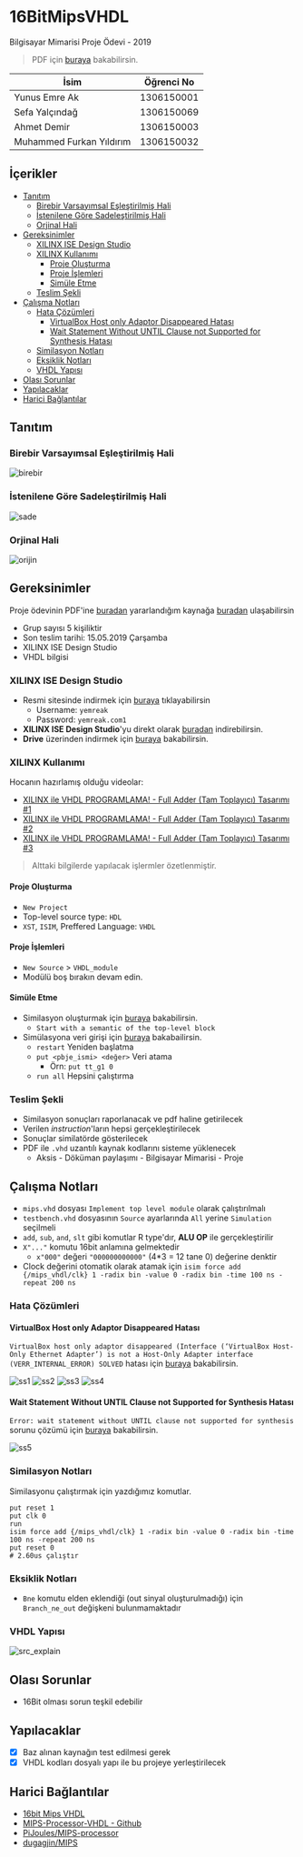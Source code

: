 # 16BitMipsVHDL <!-- omit in toc -->

Bilgisayar Mimarisi Proje Ödevi - 2019

> PDF için [buraya](./16BitMipsVHDL.pdf) bakabilirsin.

| İsim                     | Öğrenci No |
| ------------------------ | ---------- |
| Yunus Emre Ak            | 1306150001 |
| Sefa Yalçındağ           | 1306150069 |
| Ahmet Demir              | 1306150003 |
| Muhammed Furkan Yıldırım | 1306150032 |

## İçerikler <!-- omit in toc -->

- [Tanıtım](#Tan%C4%B1t%C4%B1m)
  - [Birebir Varsayımsal Eşleştirilmiş Hali](#Birebir-Varsay%C4%B1msal-E%C5%9Fle%C5%9Ftirilmi%C5%9F-Hali)
  - [İstenilene Göre Sadeleştirilmiş Hali](#%C4%B0stenilene-G%C3%B6re-Sadele%C5%9Ftirilmi%C5%9F-Hali)
  - [Orjinal Hali](#Orjinal-Hali)
- [Gereksinimler](#Gereksinimler)
  - [XILINX ISE Design Studio](#XILINX-ISE-Design-Studio)
  - [XILINX Kullanımı](#XILINX-Kullan%C4%B1m%C4%B1)
    - [Proje Oluşturma](#Proje-Olu%C5%9Fturma)
    - [Proje İşlemleri](#Proje-%C4%B0%C5%9Flemleri)
    - [Simüle Etme](#Sim%C3%BCle-Etme)
  - [Teslim Şekli](#Teslim-%C5%9Eekli)
- [Çalışma Notları](#%C3%87al%C4%B1%C5%9Fma-Notlar%C4%B1)
  - [Hata Çözümleri](#Hata-%C3%87%C3%B6z%C3%BCmleri)
    - [VirtualBox Host only Adaptor Disappeared Hatası](#VirtualBox-Host-only-Adaptor-Disappeared-Hatas%C4%B1)
    - [Wait Statement Without UNTIL Clause not Supported for Synthesis Hatası](#Wait-Statement-Without-UNTIL-Clause-not-Supported-for-Synthesis-Hatas%C4%B1)
  - [Similasyon Notları](#Similasyon-Notlar%C4%B1)
  - [Eksiklik Notları](#Eksiklik-Notlar%C4%B1)
  - [VHDL Yapısı](#VHDL-Yap%C4%B1s%C4%B1)
- [Olası Sorunlar](#Olas%C4%B1-Sorunlar)
- [Yapılacaklar](#Yap%C4%B1lacaklar)
- [Harici Bağlantılar](#Harici-Ba%C4%9Flant%C4%B1lar)

<div class="page"/>

## Tanıtım

### Birebir Varsayımsal Eşleştirilmiş Hali

![birebir](res/Birebir&#32;Hali.png)

### İstenilene Göre Sadeleştirilmiş Hali

![sade](res/Sadeleştirilmiş&#32;hal.png)

### Orjinal Hali

![orijin](res/Orjinal&#32;Hali.png)

<div class="page"/>

## Gereksinimler

Proje ödevinin PDF'ine [buradan][Proje Ödevi] yararlandığım kaynağa [buradan][16bit Mips VHDL] ulaşabilirsin

- Grup sayısı 5 kişiliktir
- Son teslim tarihi: 15.05.2019 Çarşamba
- XILINX ISE Design Studio
- VHDL bilgisi

### XILINX ISE Design Studio

- Resmi sitesinde indirmek için [buraya][XILINX ISE Design Studio] tıklayabilirsin
  - Username: `yemreak`
  - Password: `yemreak.com1`
- **XILINX ISE Design Studio**'yu direkt olarak [buradan][XILINX ISE Design Studio - Direct] indirebilirsin.
- **Drive** üzerinden indirmek için [buraya][XILINX ISE Design Studio - Drive] bakabilirsin.

### XILINX Kullanımı

Hocanın hazırlamış olduğu videolar:

- [XILINX ile VHDL PROGRAMLAMA! - Full Adder (Tam Toplayıcı) Tasarımı #1](https://www.youtube.com/watch?v=-SZuTT3xa18)
- [XILINX ile VHDL PROGRAMLAMA! - Full Adder (Tam Toplayıcı) Tasarımı #2](https://www.youtube.com/watch?v=H7jihUQz-Io)
- [XILINX ile VHDL PROGRAMLAMA! - Full Adder (Tam Toplayıcı) Tasarımı #3](https://www.youtube.com/watch?v=Sw5ktjHl1zc)

> Alttaki bilgilerde yapılacak işlermler özetlenmiştir.

#### Proje Oluşturma

- `New Project`
- Top-level source type: `HDL`
- `XST`, `ISIM`, Preffered Language: `VHDL`

#### Proje İşlemleri

- `New Source` > `VHDL_module`
- Modülü boş bırakın devam edin.

#### Simüle Etme

- Similasyon oluşturmak için [buraya][XILINX ISE - Simulation] bakabilirsin.
  - `Start with a semantic of the top-level block`
- Simülasyona veri girişi için [buraya][ISIM Simulator] bakabailirsin.
  - `restart` Yeniden başlatma
  - `put <pbje_ismi> <değer>` Veri atama
    - Örn: `put tt_g1 0`
  - `run all` Hepsini çalıştırma

<div class="page"/>

### Teslim Şekli

- Similasyon sonuçları raporlanacak ve pdf haline getirilecek
- Verilen *instruction*'ların hepsi gerçekleştirilecek
- Sonuçlar similatörde gösterilecek
- PDF ile `.vhd` uzantılı kaynak kodlarını sisteme yüklenecek
  - Aksis - Döküman paylaşımı - Bilgisayar Mimarisi - Proje

## Çalışma Notları

- `mips.vhd` dosyası `Implement top level module` olarak çalıştırılmalı
- `testbench.vhd` dosyasının `Source` ayarlarında `All` yerine `Simulation` seçilmeli
- `add`, `sub`, `and`, `slt` gibi komutlar R type'dır, **ALU OP** ile gerçekleştirilir
- `X"..."` komutu 16bit anlamına gelmektedir
  - `x"000"` değeri `"000000000000"` (4*3 = 12 tane 0) değerine denktir
- Clock değerini otomatik olarak atamak için `isim force add {/mips_vhdl/clk} 1 -radix bin -value 0 -radix bin -time 100 ns -repeat 200 ns`

### Hata Çözümleri

#### VirtualBox Host only Adaptor Disappeared Hatası

`VirtualBox host only adaptor disappeared (Interface (‘VirtualBox Host-Only Ethernet Adapter’) is not a Host-Only Adapter interface (VERR_INTERNAL_ERROR) SOLVED` hatası için [buraya][Hata Çözümü 1] bakabilirsin.

![ss1](res/ss1.png)
![ss2](res/ss2.png)
![ss3](res/ss3.png)
![ss4](res/ss4.png)

<div class="page"/>

#### Wait Statement Without UNTIL Clause not Supported for Synthesis Hatası

`Error: wait statement without UNTIL clause not supported for synthesis` sorunu çözümü için [buraya][Wait until sorunu] bakabilirsin.

![ss5](res/ss5.png)

### Similasyon Notları

Similasyonu çalıştırmak için yazdığımız komutlar.

```isim
put reset 1
put clk 0
run
isim force add {/mips_vhdl/clk} 1 -radix bin -value 0 -radix bin -time 100 ns -repeat 200 ns
put reset 0
# 2.60us çalıştır
```

### Eksiklik Notları

- `Bne` komutu elden eklendiği (out sinyal oluşturulmadığı) için `Branch_ne_out` değişkeni bulunmamaktadır

<div class="page"/>

### VHDL Yapısı

![src_explain](res/processorComponents.png)

## Olası Sorunlar

- 16Bit olması sorun teşkil edebilir

## Yapılacaklar

- [x] Baz alınan kaynağın test edilmesi gerek
- [x] VHDL kodları dosyalı yapı ile bu projeye yerleştirilecek

## Harici Bağlantılar

- [16bit Mips VHDL]
- [MIPS-Processor-VHDL - Github]
- [PiJoules/MIPS-processor]
- [dugagjin/MIPS]

[Proje Ödevi]: https://drive.google.com/open?id=1eWEJXmVy-XBVtcUSaC1gVu5lnZK-_lmq
[XILINX ISE Design Studio]: https://www.xilinx.com/support/download/index.html/content/xilinx/en/downloadNav/design-tools.html
[XILINX ISE Design Studio - Direct]: https://xilinx-ax-dl.entitlenow.com/dl/ul/2018/02/21/R209898474/Xilinx_ISE_S6_Win10_14.7_ISE_VMs_0206_1.zip/70f417f0787735862bdf9e9e3107e2af/5CC73BF4?akdm=0&filename=Xilinx_ISE_S6_Win10_14.7_ISE_VMs_0206_1.zip
[XILINX ISE Design Studio - Drive]: https://drive.google.com/open?id=1-4j-ZBZmA5axu2G3ebxcITROWsR2IUny
[XILINX ISE - Simulation]: https://youtu.be/H7jihUQz-Io?t=637
[ISIM Simulator]: https://youtu.be/Sw5ktjHl1zc?t=576
[Hata Çözümü 1]: https://darrenoneill.eu/?p=627
[Wait until sorunu]: https://forums.xilinx.com/t5/General-Technical-Discussion/Error-wait-statement-without-UNTIL-clause-not-supported-for/m-p/496314/highlight/true#M19498

[16bit Mips VHDL]: https://www.fpga4student.com/2017/09/vhdl-code-for-mips-processor.html
[MIPS-Processor-VHDL - Github]: https://github.com/cm4233/MIPS-Processor-VHDL
[PiJoules/MIPS-processor]: https://github.com/PiJoules/MIPS-processor
[dugagjin/MIPS]: https://github.com/dugagjin/MIPS
